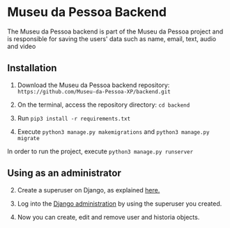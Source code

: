 # Museu da Pessoa Backend 

The Museu da Pessoa backend is part of the Museu da Pessoa project and is responsible for saving the users' data such as name, email, text, audio and video

## Installation
1. Download the Museu da Pessoa backend repository: ```https://github.com/Museu-da-Pessoa-XP/backend.git```

2. On the terminal, access the repository directory: ```cd backend```

3. Run ```pip3 install -r requirements.txt```

4. Execute ```python3 manage.py makemigrations``` and ```python3 manage.py migrate```

In order to run the project, execute ```python3 manage.py runserver```

## Using as an administrator
2. Create a superuser on Django, as explained [here.](https://docs.djangoproject.com/en/1.8/intro/tutorial02/#creating-an-admin-user)

3. Log into the [Django administration](http://127.0.0.1:8000/admin/login/?next=/admin/) by using the superuser you created.  

4. Now you can create, edit and remove user and historia objects.  